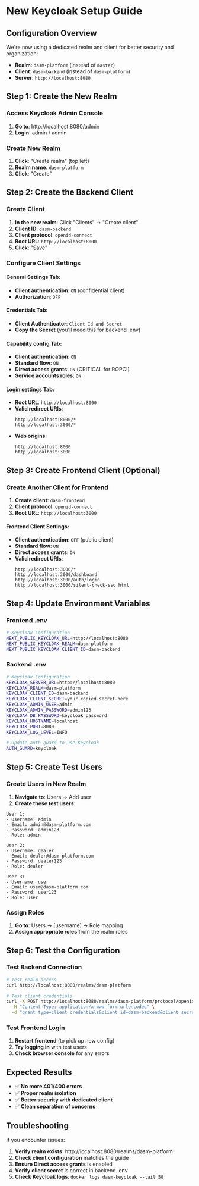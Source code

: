 # New Keycloak Setup Guide

## Configuration Overview
We're now using a dedicated realm and client for better security and organization:

- **Realm**: `dasm-platform` (instead of `master`)
- **Client**: `dasm-backend` (instead of `dasm-platform`)
- **Server**: `http://localhost:8080`

## Step 1: Create the New Realm

### Access Keycloak Admin Console
1. **Go to**: http://localhost:8080/admin
2. **Login**: admin / admin

### Create New Realm
1. **Click**: "Create realm" (top left)
2. **Realm name**: `dasm-platform`
3. **Click**: "Create"

## Step 2: Create the Backend Client

### Create Client
1. **In the new realm**: Click "Clients" → "Create client"
2. **Client ID**: `dasm-backend`
3. **Client protocol**: `openid-connect`
4. **Root URL**: `http://localhost:8000`
5. **Click**: "Save"

### Configure Client Settings

#### **General Settings Tab:**
- **Client authentication**: `ON` (confidential client)
- **Authorization**: `OFF`

#### **Credentials Tab:**
- **Client Authenticator**: `Client Id and Secret`
- **Copy the Secret** (you'll need this for backend .env)

#### **Capability config Tab:**
- **Client authentication**: `ON`
- **Standard flow**: `ON`
- **Direct access grants**: `ON` (CRITICAL for ROPC!)
- **Service accounts roles**: `ON`

#### **Login settings Tab:**
- **Root URL**: `http://localhost:8000`
- **Valid redirect URIs**: 
  ```
  http://localhost:8000/*
  http://localhost:3000/*
  ```
- **Web origins**: 
  ```
  http://localhost:8000
  http://localhost:3000
  ```

## Step 3: Create Frontend Client (Optional)

### Create Another Client for Frontend
1. **Create client**: `dasm-frontend`
2. **Client protocol**: `openid-connect`
3. **Root URL**: `http://localhost:3000`

#### **Frontend Client Settings:**
- **Client authentication**: `OFF` (public client)
- **Standard flow**: `ON`
- **Direct access grants**: `ON`
- **Valid redirect URIs**: 
  ```
  http://localhost:3000/*
  http://localhost:3000/dashboard
  http://localhost:3000/auth/login
  http://localhost:3000/silent-check-sso.html
  ```

## Step 4: Update Environment Variables

### Frontend .env
```bash
# Keycloak Configuration
NEXT_PUBLIC_KEYCLOAK_URL=http://localhost:8080
NEXT_PUBLIC_KEYCLOAK_REALM=dasm-platform
NEXT_PUBLIC_KEYCLOAK_CLIENT_ID=dasm-backend
```

### Backend .env
```bash
# Keycloak Configuration
KEYCLOAK_SERVER_URL=http://localhost:8080
KEYCLOAK_REALM=dasm-platform
KEYCLOAK_CLIENT_ID=dasm-backend
KEYCLOAK_CLIENT_SECRET=your-copied-secret-here
KEYCLOAK_ADMIN_USER=admin
KEYCLOAK_ADMIN_PASSWORD=admin123
KEYCLOAK_DB_PASSWORD=keycloak_password
KEYCLOAK_HOSTNAME=localhost
KEYCLOAK_PORT=8080
KEYCLOAK_LOG_LEVEL=INFO

# Update auth guard to use Keycloak
AUTH_GUARD=keycloak
```

## Step 5: Create Test Users

### Create Users in New Realm
1. **Navigate to**: Users → Add user
2. **Create these test users**:

```
User 1:
- Username: admin
- Email: admin@dasm-platform.com
- Password: admin123
- Role: admin

User 2:
- Username: dealer
- Email: dealer@dasm-platform.com
- Password: dealer123
- Role: dealer

User 3:
- Username: user
- Email: user@dasm-platform.com
- Password: user123
- Role: user
```

### Assign Roles
1. **Go to**: Users → [username] → Role mapping
2. **Assign appropriate roles** from the realm roles

## Step 6: Test the Configuration

### Test Backend Connection
```bash
# Test realm access
curl http://localhost:8080/realms/dasm-platform

# Test client credentials
curl -X POST http://localhost:8080/realms/dasm-platform/protocol/openid-connect/token \
  -H "Content-Type: application/x-www-form-urlencoded" \
  -d "grant_type=client_credentials&client_id=dasm-backend&client_secret=YOUR_SECRET"
```

### Test Frontend Login
1. **Restart frontend** (to pick up new config)
2. **Try logging in** with test users
3. **Check browser console** for any errors

## Expected Results
- ✅ **No more 401/400 errors**
- ✅ **Proper realm isolation**
- ✅ **Better security with dedicated client**
- ✅ **Clean separation of concerns**

## Troubleshooting
If you encounter issues:
1. **Verify realm exists**: http://localhost:8080/realms/dasm-platform
2. **Check client configuration** matches the guide
3. **Ensure Direct access grants** is enabled
4. **Verify client secret** is correct in backend .env
5. **Check Keycloak logs**: `docker logs dasm-keycloak --tail 50`
